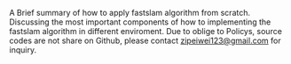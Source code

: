 A Brief summary of how to apply fastslam algorithm from scratch. Discussing the most important components of how to implementing the fastslam algorithm in different enviroment. 
Due to oblige to Policys, source codes are not share on Github, please contact zipeiwei123@gmail.com for inquiry.
